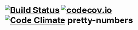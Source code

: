 [![Build Status](https://travis-ci.org/vfxGer/pretty-numbers.svg?branch=master)](https://travis-ci.org/vfxGer/pretty-numbers)
[![codecov.io](https://codecov.io/gh/vfxGer/pretty-numbers/coverage.svg?branch=master)](https://codecov.io/gh/vfxGer/pretty-numbers)
[![Code Climate](https://codeclimate.com/github/vfxGer/pretty-numbers/badges/gpa.svg)](https://codeclimate.com/github/vfxGer/pretty-numbers)
pretty-numbers
==============
